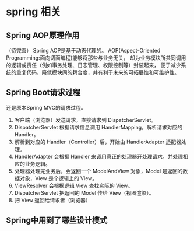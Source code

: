 # spring 相关

## Spring AOP原理作用
（待完善）
Spring AOP是基于动态代理的。
AOP(Aspect-Oriented Programming:面向切面编程)能够将那些与业务无关，
却为业务模块所共同调用的逻辑或责任（例如事务处理、日志管理、权限控制等）封装起来，
便于减少系统的重复代码，降低模块间的耦合度，并有利于未来的可拓展性和可维护性。

## Spring Boot请求过程
还是原本Spring MVC的请求过程。
1. 客户端（浏览器）发送请求，直接请求到 DispatcherServlet。
2. DispatcherServlet 根据请求信息调用 HandlerMapping，解析请求对应的 Handler。
3. 解析到对应的 Handler（Controller）后，开始由 HandlerAdapter 适配器处理。
4. HandlerAdapter 会根据 Handler 来调用真正的处理器开处理请求，并处理相应的业务逻辑。
5. 处理器处理完业务后，会返回一个 ModelAndView 对象，Model 是返回的数据对象，View 是个逻辑上的 View。
6. ViewResolver 会根据逻辑 View 查找实际的 View。
7. DispatcherServlet 把返回的 Model 传给 View（视图渲染）。
8. 把 View 返回给请求者（浏览器）

## Spring中用到了哪些设计模式
